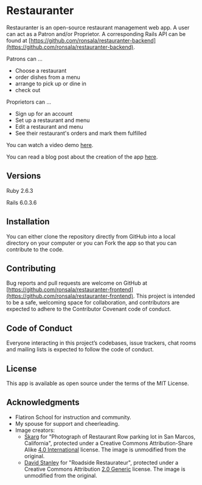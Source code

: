 # Restauranter

Restauranter is an open-source restaurant management web app. A user can act as a Patron and/or Proprietor. A corresponding Rails API can be found at [https://github.com/ronsala/restauranter-backend](https://github.com/ronsala/restauranter-backend).

Patrons can ...

* Choose a restaurant
* order dishes from a menu
* arrange to pick up or dine in
* check out

Proprietors can ...

* Sign up for an account
* Set up a restaurant and menu
* Edit a restaurant and menu
* See their restaurant's orders and mark them fulfilled

You can watch a video demo [here](https://www.youtube.com/watch?v=q5TxPFtOCv0).

You can read a blog post about the creation of the app [here](http://ronsala.net/makefile_006_writing_a_react-redux_app_with_redux_toolkit).

## Versions

Ruby 2.6.3

Rails 6.0.3.6

## Installation

You can either clone the repository directly from GitHub into a local directory on your computer or you can Fork the app so that you can contribute to the code.

## Contributing

Bug reports and pull requests are welcome on GitHub at [https://github.com/ronsala/restauranter-frontend](https://github.com/ronsala/restauranter-frontend). This project is intended to be a safe, welcoming space for collaboration, and contributors are expected to adhere to the Contributor Covenant code of conduct.

## Code of Conduct

Everyone interacting in this project’s codebases, issue trackers, chat rooms and mailing lists is expected to follow the code of conduct.

## License

This app is available as open source under the terms of the MIT License.

## Acknowledgments

* Flatiron School for instruction and community.
* My spouse for support and cheerleading.
* Image creators:
  * [Skarg](https://commons.wikimedia.org/wiki/User:Skarg) for "Photograph of Restaurant Row parking lot in San Marcos, California", protected under a Creative Commons Attribution-Share Alike [4.0 International](https://creativecommons.org/licenses/by-sa/4.0/) license. The image is unmodified from the original.
  * [David Stanley](https://www.flickr.com/photos/davidstanleytravel/) for "Roadside Restaurateur", protected under a Creative Commons Attribution [2.0 Generic](https://creativecommons.org/licenses/by/2.0/) license. The image is unmodified from the original.
  